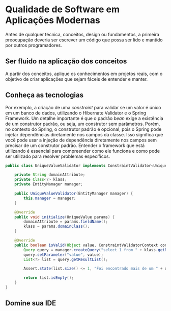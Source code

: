 # Qualidade de Software em Aplicações Modernas

Antes de qualquer técnica, conceitos, design ou fundamentos, a primeira preocupação deveria ser escrever um código que possa ser lido e mantido por outros programadores.

## Ser fluido na aplicação dos conceitos

A partir dos conceitos, aplique os conhecimentos em projetos reais, com o objetivo de criar aplicações que sejam fáceis de entender e manter.

## Conheça as tecnologias

Por exemplo, a criação de uma *constraint* para validar se um valor é único em um banco de dados, utilizando o Hibernate Validator e o Spring Framework. Um detalhe importante é que o padrão *bean* exige a existência de um construtor padrão, ou seja, um construtor sem parâmetros. Porém, no contexto do Spring, o construtor padrão é opcional, pois o Spring pode injetar dependências diretamente nos campos da classe. Isso significa que você pode usar a injeção de dependência diretamente nos campos sem precisar de um construtor padrão. Entender o framework que está utilizando é essencial para compreender como ele funciona e como pode ser utilizado para resolver problemas específicos.

```java
public class UniqueValueValidator implements ConstraintValidator<UniqueValue, Object> {

    private String domainAttribute;
    private Class<?> klass;
    private EntityManager manager;

    public UniqueValueValidator(EntityManager manager) {
        this.manager = manager;
    }

    @Override
    public void initialize(UniqueValue params) {
        domainAttribute = params.fieldName();
        klass = params.domainClass();
    }

    @Override
    public boolean isValid(Object value, ConstraintValidatorContext context) {
        Query query = manager.createQuery("select 1 from " + klass.getName() + " where " + domainAttribute + " = :value");
        query.setParameter("value", value);
        List<?> list = query.getResultList();

        Assert.state(list.size() <= 1, "Foi encontrado mais de um " + domainAttribute + " com o valor " + value);

        return list.isEmpty();
    }
}
```

## Domine sua IDE


